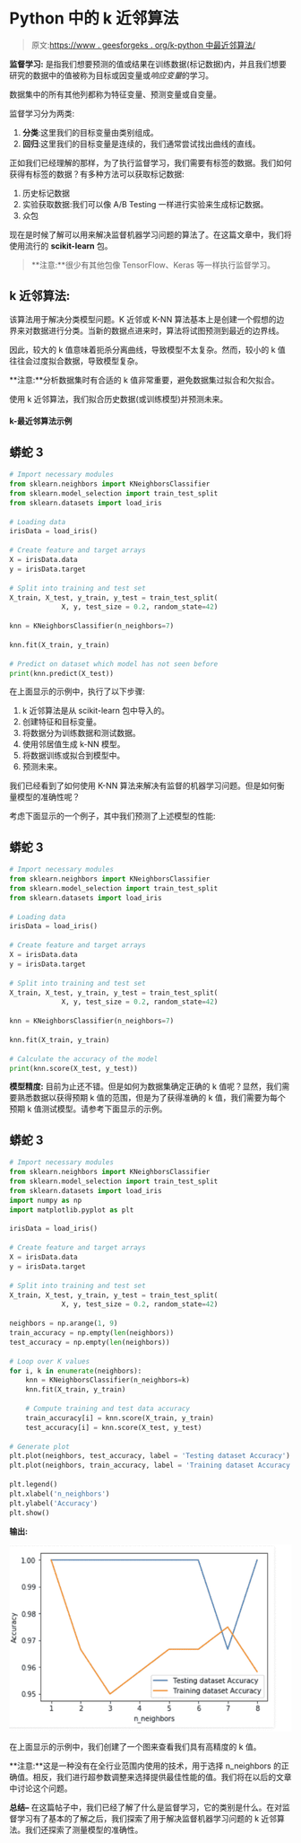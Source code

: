# Python 中的 k 近邻算法

> 原文:[https://www . geesforgeks . org/k-python 中最近邻算法/](https://www.geeksforgeeks.org/k-nearest-neighbor-algorithm-in-python/)

**监督学习:**
是指我们想要预测的值或结果在训练数据(标记数据)内，并且我们想要研究的数据中的值被称为目标或因变量或*响应变量*的学习。

数据集中的所有其他列都称为特征变量、预测变量或自变量。

监督学习分为两类:

1.  **分类**:这里我们的目标变量由类别组成。
2.  **回归**:这里我们的目标变量是连续的，我们通常尝试找出曲线的直线。

正如我们已经理解的那样，为了执行监督学习，我们需要有标签的数据。我们如何获得有标签的数据？有多种方法可以获取标记数据:

1.  历史标记数据
2.  实验获取数据:我们可以像 A/B Testing 一样进行实验来生成标记数据。
3.  众包

现在是时候了解可以用来解决监督机器学习问题的算法了。在这篇文章中，我们将使用流行的 **scikit-learn** 包。

> **注意:**很少有其他包像 TensorFlow、Keras 等一样执行监督学习。

## **k 近邻算法:**

该算法用于解决分类模型问题。K 近邻或 K-NN 算法基本上是创建一个假想的边界来对数据进行分类。当新的数据点进来时，算法将试图预测到最近的边界线。

因此，较大的 k 值意味着扼杀分离曲线，导致模型不太复杂。然而，较小的 k 值往往会过度拟合数据，导致模型复杂。

**注意:**分析数据集时有合适的 k 值非常重要，避免数据集过拟合和欠拟合。

使用 k 近邻算法，我们拟合历史数据(或训练模型)并预测未来。

#### **k-最近邻算法示例**

## 蟒蛇 3

```py
# Import necessary modules
from sklearn.neighbors import KNeighborsClassifier
from sklearn.model_selection import train_test_split
from sklearn.datasets import load_iris

# Loading data
irisData = load_iris()

# Create feature and target arrays
X = irisData.data
y = irisData.target

# Split into training and test set
X_train, X_test, y_train, y_test = train_test_split(
             X, y, test_size = 0.2, random_state=42)

knn = KNeighborsClassifier(n_neighbors=7)

knn.fit(X_train, y_train)

# Predict on dataset which model has not seen before
print(knn.predict(X_test))
```

在上面显示的示例中，执行了以下步骤:

1.  k 近邻算法是从 scikit-learn 包中导入的。
2.  创建特征和目标变量。
3.  将数据分为训练数据和测试数据。
4.  使用邻居值生成 k-NN 模型。
5.  将数据训练或拟合到模型中。
6.  预测未来。

我们已经看到了如何使用 K-NN 算法来解决有监督的机器学习问题。但是如何衡量模型的准确性呢？

考虑下面显示的一个例子，其中我们预测了上述模型的性能:

## 蟒蛇 3

```py
# Import necessary modules
from sklearn.neighbors import KNeighborsClassifier
from sklearn.model_selection import train_test_split
from sklearn.datasets import load_iris

# Loading data
irisData = load_iris()

# Create feature and target arrays
X = irisData.data
y = irisData.target

# Split into training and test set
X_train, X_test, y_train, y_test = train_test_split(
             X, y, test_size = 0.2, random_state=42)

knn = KNeighborsClassifier(n_neighbors=7)

knn.fit(X_train, y_train)

# Calculate the accuracy of the model
print(knn.score(X_test, y_test))
```

**模型精度:**
目前为止还不错。但是如何为数据集确定正确的 k 值呢？显然，我们需要熟悉数据以获得预期 k 值的范围，但是为了获得准确的 k 值，我们需要为每个预期 k 值测试模型。请参考下面显示的示例。

## 蟒蛇 3

```py
# Import necessary modules
from sklearn.neighbors import KNeighborsClassifier
from sklearn.model_selection import train_test_split
from sklearn.datasets import load_iris
import numpy as np
import matplotlib.pyplot as plt

irisData = load_iris()

# Create feature and target arrays
X = irisData.data
y = irisData.target

# Split into training and test set
X_train, X_test, y_train, y_test = train_test_split(
             X, y, test_size = 0.2, random_state=42)

neighbors = np.arange(1, 9)
train_accuracy = np.empty(len(neighbors))
test_accuracy = np.empty(len(neighbors))

# Loop over K values
for i, k in enumerate(neighbors):
    knn = KNeighborsClassifier(n_neighbors=k)
    knn.fit(X_train, y_train)

    # Compute training and test data accuracy
    train_accuracy[i] = knn.score(X_train, y_train)
    test_accuracy[i] = knn.score(X_test, y_test)

# Generate plot
plt.plot(neighbors, test_accuracy, label = 'Testing dataset Accuracy')
plt.plot(neighbors, train_accuracy, label = 'Training dataset Accuracy')

plt.legend()
plt.xlabel('n_neighbors')
plt.ylabel('Accuracy')
plt.show()
```

**输出:**

![](img/e8fa24af99ad927e8f86ac3ba32cffbf.png)

在上面显示的示例中，我们创建了一个图来查看我们具有高精度的 k 值。

**注意:**这是一种没有在全行业范围内使用的技术，用于选择 n_neighbors 的正确值。相反，我们进行超参数调整来选择提供最佳性能的值。我们将在以后的文章中讨论这个问题。

**总结–**
在这篇帖子中，我们已经了解了什么是监督学习，它的类别是什么。在对监督学习有了基本的了解之后，我们探索了用于解决监督机器学习问题的 k 近邻算法。我们还探索了测量模型的准确性。